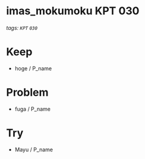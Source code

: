 # imas_mokumoku KPT 030

###### tags: `KPT` `030`

# Keep

- hoge / P_name

# Problem

- fuga / P_name

# Try

- Mayu / P_name
